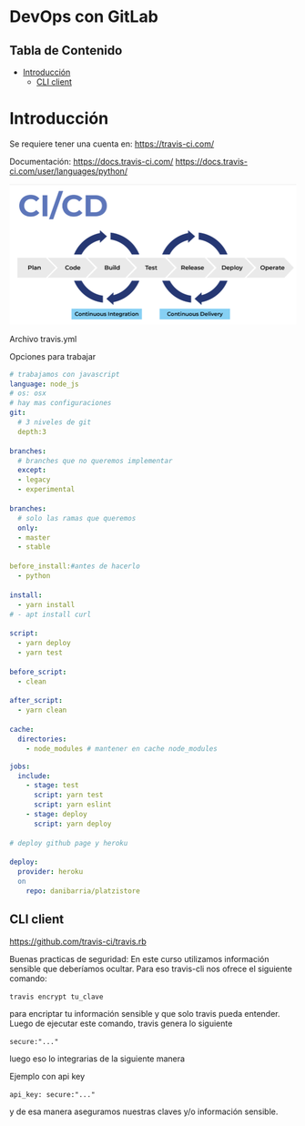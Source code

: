# DevOps con GitLab<!-- omit in toc -->

## Tabla de Contenido<!-- omit in toc -->
- [Introducción](#introducción)
  - [CLI client](#cli-client)

# Introducción

Se requiere tener una cuenta en: https://travis-ci.com/

Documentación: https://docs.travis-ci.com/
https://docs.travis-ci.com/user/languages/python/

<div align="center">
  <img src="img/1.png">
</div>

Archivo travis.yml

Opciones para trabajar

```yml
# trabajamos con javascript
language: node_js
# os: osx
# hay mas configuraciones
git:
  # 3 niveles de git
  depth:3

branches:
  # branches que no queremos implementar
  except:
  - legacy
  - experimental

branches:
  # solo las ramas que queremos
  only:
  - master
  - stable

before_install:#antes de hacerlo
  - python

install:
  - yarn install
# - apt install curl

script:
  - yarn deploy
  - yarn test

before_script:
  - clean

after_script:
  - yarn clean

cache:
  directories:
    - node_modules # mantener en cache node_modules
```

```yml
jobs:
  include:
    - stage: test
      script: yarn test
      script: yarn eslint
    - stage: deploy
      script: yarn deploy

# deploy github page y heroku

deploy:
  provider: heroku
  on
    repo: danibarria/platzistore
```

## CLI client

https://github.com/travis-ci/travis.rb

Buenas practicas de seguridad: En este curso utilizamos información sensible que deberíamos ocultar. Para eso travis-cli nos ofrece el siguiente comando:

``travis encrypt tu_clave``

para encriptar tu información sensible y que solo travis pueda entender.
Luego de ejecutar este comando, travis genera lo siguiente

``secure:"..."``

luego eso lo integrarias de la siguiente manera

Ejemplo con api key

``api_key:
	secure:"..."``

y de esa manera aseguramos nuestras claves y/o información sensible.